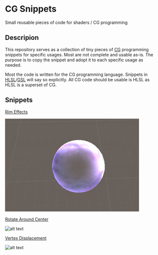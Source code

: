 # CG Snippets
Small reusable pieces of code for shaders / CG programming

## Descripion
This repository serves as a collection of tiny pieces of [CG](https://developer.download.nvidia.com/cg/ "C for graphics") programming snippets for specific usages.
Most are not complete and usable as-is. The purpose is to copy the snippet and adopt it to each specific usage as needed.

Most the code is written for the CG programming language. Snippets in [HLSL](https://docs.microsoft.com/en-us/windows/desktop/direct3dhlsl/dx-graphics-hlsl, "HLSL Guide")/[GSL](https://www.khronos.org/opengl/wiki/OpenGL_Shading_Language "GSL Guide") will say so explicitly.
All CG code should be usable is HLSL as HLSL is a superset of CG.

## Snippets

[Rim Effects](../blob/master/RimEffects.md)

![alt text](https://raw.githubusercontent.com/bonahona/cg-snippets/master/Images/ManaShieldShow.gif "Rim effect variant 01")


[Rotate Around Center](../blob/master/RotateAroundCenter.md)

![alt text](https://raw.githubusercontent.com/bonahona/cg-snippets/master/Images/Rotation.gif "Rotation effect")


[Vertex Displacement](../blob/master/VertexDisplacement.md)

![alt text](https://raw.githubusercontent.com/bonahona/cg-snippets/master/Images/VertexDisplacement.gif "Vertex displacement")
